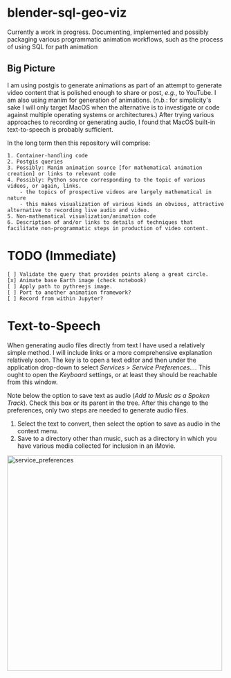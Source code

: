 # blender-sql-geo-viz
Currently a work in progress.  Documenting, implemented and possibly packaging various programmatic animation workflows, such as the process of using SQL for path animation 



## Big Picture
I am using postgis to generate animations as part of an attempt to generate video content that is polished enough to share or post, _e.g._, to YouTube.
I am also using manim for generation of animations. (_n.b._: for simplicity's sake I will only target MacOS when the alternative is to investigate or code against multiple operating systems or architectures.)  After trying various approaches to recording or generating audio, I found that MacOS built-in text-to-speech is probably sufficient.

In the long term then this repository will comprise:
    
    1. Container-handling code
    2. Postgis queries
    3. Possibly: Manim animation source [for mathematical animation creation] or links to relevant code
    4. Possibly: Python source corresponding to the topic of various videos, or again, links.
        - the topics of prospective videos are largely mathematical in nature
        - this makes visualization of various kinds an obvious, attractive alternative to recording live audio and video. 
    5. Non-mathematical visualization/animation code
    6. Description of and/or links to details of techniques that facilitate non-programmatic steps in production of video content. 
    

TODO (Immediate)
=====

    [ ] Validate the query that provides points along a great circle. 
    [x] Animate base Earth image (check notebook)
    [ ] Apply path to pythreejs image.
    [ ] Port to another animation framework?
    [ ] Record from within Jupyter?

Text-to-Speech
=======

When generating audio files directly from text I have used a relatively simple method.  I will include links or a more comprehensive explanation relatively soon.  The key is to open a text editor and then under the application drop-down to select _Services > Service Preferences..._.
This ought to open the _Keyboard_ settings, or at least they should be reachable from this window.

Note below the option to save text as audio (_Add to Music as a Spoken Track_). Check this box or its parent in the tree. After this change to the preferences, only two steps are needed to generate audio files.

  1. Select the text to convert, then select the option to save as audio in the context menu.
  2. Save to a directory other than music, such as a directory in which you have various media collected for inclusion in an iMovie.
<img width="497" alt="service_preferences" src="https://user-images.githubusercontent.com/457471/224579744-e85e24b1-2a3b-44c6-b773-582eb846f435.png">
